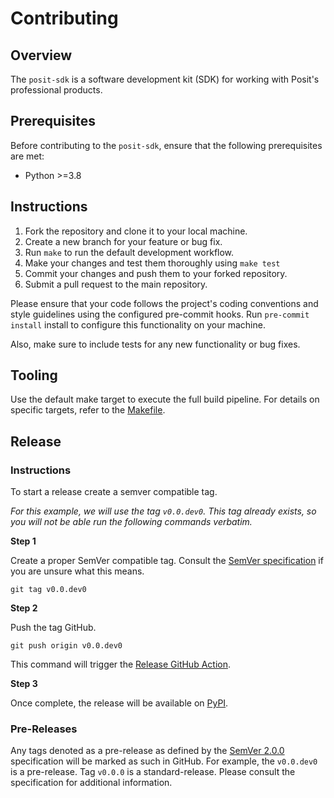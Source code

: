 # Contributing

## Overview

The `posit-sdk` is a software development kit (SDK) for working with Posit's professional products.

## Prerequisites

Before contributing to the `posit-sdk`, ensure that the following prerequisites are met:

- Python >=3.8

## Instructions

1. Fork the repository and clone it to your local machine.
1. Create a new branch for your feature or bug fix.
1. Run `make` to run the default development workflow.
1. Make your changes and test them thoroughly using `make test`
1. Commit your changes and push them to your forked repository.
1. Submit a pull request to the main repository.

Please ensure that your code follows the project's coding conventions and style guidelines using the configured pre-commit hooks. Run `pre-commit install` install to configure this functionality on your machine.

Also, make sure to include tests for any new functionality or bug fixes.

## Tooling

Use the default make target to execute the full build pipeline. For details on specific targets, refer to the [Makefile](./Makefile).

## Release

### Instructions

To start a release create a semver compatible tag.

_For this example, we will use the tag `v0.0.dev0`. This tag already exists, so you will not be able run the following commands verbatim._

**Step 1**

Create a proper SemVer compatible tag. Consult the [SemVer specification](https://semver.org/spec/v2.0.0.html) if you are unsure what this means.

`git tag v0.0.dev0`

**Step 2**

Push the tag GitHub.

`git push origin v0.0.dev0`

This command will trigger the [Release GitHub Action](https://github.com/posit-dev/posit-sdk-py/actions/workflows/release.yaml).

**Step 3**

Once complete, the release will be available on [PyPI](https://pypi.org/project/posit-sdk).

### Pre-Releases

Any tags denoted as a pre-release as defined by the [SemVer 2.0.0](https://semver.org/spec/v2.0.0.html) specification will be marked as such in GitHub. For example, the `v0.0.dev0` is a pre-release. Tag `v0.0.0` is a standard-release. Please consult the specification for additional information.
